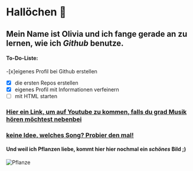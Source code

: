 # Hallöchen 👋  

## Mein Name ist **Olivia** und ich fange gerade an zu lernen, wie ich _Github_ benutze. ##
  
#### To-Do-Liste:  
-[x]eigenes Profil bei Github erstellen  
-[x] die ersten Repos erstellen  
-[x] eigenes Profil mit Informationen verfeinern  
-[ ] mit HTML starten  
  
### [Hier ein Link, um auf Youtube zu kommen, falls du grad Musik hören möchtest nebenbei](https://www.youtube.com/)  
  
### [keine Idee, welches Song? Probier den mal!](https://www.youtube.com/watch?v=hwRtm8tzwwY)  
  
#### Und weil ich **Pflanzen** liebe, kommt hier hier nochmal ein _schönes_ Bild ;)  
![Pflanze](https://static.spektrum.de/fm/912/f2000x857/Echeveria-elegans_iStock-493576070_sultancicekgil.jpg)
<!--
**OliviaPiwe/OliviaPiwe** is a ✨ _special_ ✨ repository because its `README.md` (this file) appears on your GitHub profile.

Here are some ideas to get you started:

- 🔭 I’m currently working on ...
- 🌱 I’m currently learning ...
- 👯 I’m looking to collaborate on ...
- 🤔 I’m looking for help with ...
- 💬 Ask me about ...
- 📫 How to reach me: ...
- 😄 Pronouns: ...
- ⚡ Fun fact: ...
-->
